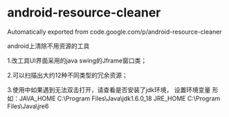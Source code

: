 # android-resource-cleaner
Automatically exported from code.google.com/p/android-resource-cleaner


android上清除不用资源的工具

1.改工具UI界面采用的java swing的Jframe窗口类； 

2.可以扫描出大约12种不同类型的冗余资源； 

3.使用中如果遇到无法双击打开，请查看是否安装了jdk环境，
设置环境变量 形如：JAVA_HOME C:\Program Files\Java\jdk1.6.0_18 JRE_HOME C:\Program Files\Java\jre6
